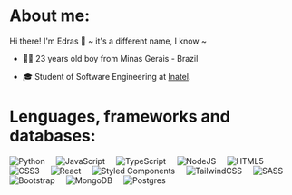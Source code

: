 # About me:
Hi there! I'm Edras 👋 ~ it's a different name, I know ~ 
 
  - 👦🏻 23 years old boy from Minas Gerais - Brazil 
  
  - 🎓 Student of Software Engineering at [Inatel](https://inatel.br).

# Lenguages, frameworks and databases:

![Python](https://img.shields.io/badge/python-3670A0?style=for-the-badge&logo=python&logoColor=ffdd54)
&nbsp; &nbsp; ![JavaScript](https://img.shields.io/badge/javascript-%23323330.svg?style=for-the-badge&logo=javascript&logoColor=%23F7DF1E)
&nbsp; &nbsp; ![TypeScript](https://img.shields.io/badge/typescript-%23007ACC.svg?style=for-the-badge&logo=typescript&logoColor=white)
&nbsp; &nbsp; ![NodeJS](https://img.shields.io/badge/node.js-6DA55F?style=for-the-badge&logo=node.js&logoColor=white)
&nbsp; &nbsp; ![HTML5](https://img.shields.io/badge/html5-%23E34F26.svg?style=for-the-badge&logo=html5&logoColor=white)
&nbsp; &nbsp; ![CSS3](https://img.shields.io/badge/css3-%231572B6.svg?style=for-the-badge&logo=css3&logoColor=white)
&nbsp; &nbsp; ![React](https://img.shields.io/badge/react-%2320232a.svg?style=for-the-badge&logo=react&logoColor=%2361DAFB)
&nbsp; &nbsp; ![Styled Components](https://img.shields.io/badge/styled--components-DB7093?style=for-the-badge&logo=styled-components&logoColor=white)
&nbsp; &nbsp; ![TailwindCSS](https://img.shields.io/badge/tailwindcss-%2338B2AC.svg?style=for-the-badge&logo=tailwind-css&logoColor=white)
&nbsp; &nbsp; ![SASS](https://img.shields.io/badge/SASS-hotpink.svg?style=for-the-badge&logo=SASS&logoColor=white)
&nbsp; &nbsp; ![Bootstrap](https://img.shields.io/badge/bootstrap-%238511FA.svg?style=for-the-badge&logo=bootstrap&logoColor=white)
&nbsp; &nbsp; ![MongoDB](https://img.shields.io/badge/MongoDB-%234ea94b.svg?style=for-the-badge&logo=mongodb&logoColor=white)
&nbsp; &nbsp; ![Postgres](https://img.shields.io/badge/postgres-%23316192.svg?style=for-the-badge&logo=postgresql&logoColor=white)


